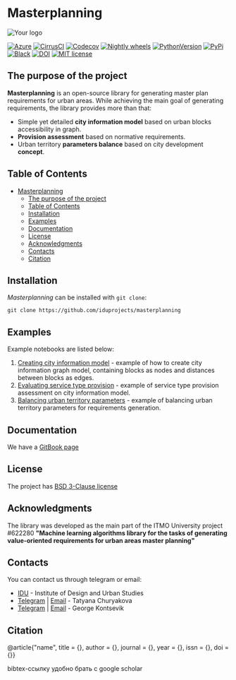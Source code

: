 # Masterplanning

![Your logo](https://sun9-46.userapi.com/impf/aUFBStH0x_6jN9UhgwrKN1WN4hZ9Y2HMMrXT2w/NuzVobaGlZ0.jpg?size=1590x400&quality=95&crop=0,0,1878,472&sign=9d33baa41a86de35d951d4bbd8011994&type=cover_group)

[![Azure](https://dev.azure.com/scikit-learn/scikit-learn/_apis/build/status/scikit-learn.scikit-learn?branchName=main)](https://dev.azure.com/scikit-learn/scikit-learn/_build/latest?definitionId=1&branchName=main)
[![CirrusCI](https://img.shields.io/cirrus/github/scikit-learn/scikit-learn/main?label=Cirrus%20CI)](https://circleci.com/gh/scikit-learn/scikit-learn)
[![Codecov](https://codecov.io/gh/scikit-learn/scikit-learn/branch/main/graph/badge.svg?token=Pk8G9gg3y9)](https://codecov.io/gh/scikit-learn/scikit-learn)
[![Nightly wheels](https://github.com/scikit-learn/scikit-learn/workflows/Wheel%20builder/badge.svg?event=schedule)](https://github.com/scikit-learn/scikit-learn/actions?query=workflow%3A%22Wheel+builder%22+event%3Aschedule)
[![PythonVersion](https://img.shields.io/badge/python-3.8%20%7C%203.9%20%7C%203.10-blue)](https://pypi.org/project/scikit-learn/)
[![PyPi](https://img.shields.io/pypi/v/scikit-learn)](https://pypi.org/project/scikit-learn)
[![Black](https://img.shields.io/badge/code%20style-black-000000.svg)](https://github.com/psf/black)
[![DOI](https://zenodo.org/badge/21369/scikit-learn/scikit-learn.svg)](https://zenodo.org/badge/latestdoi/21369/scikit-learn/scikit-learn)
[![MIT license](https://img.shields.io/badge/License-MIT-yellow.svg)](https://github.com/iduprojects/masterplanning/blob/develop/LICENSE.md)

## The purpose of the project

**Masterplanning** is an open-source library for generating master plan requirements for urban areas. While achieving the main goal of generating requirements, the library provides more than that:

- Simple yet detailed **city information model** based on urban blocks accessibility in graph.
- **Provision assessment** based on normative requirements.
- Urban territory **parameters balance** based on city development **concept**.

## Table of Contents

- [Masterplanning](#masterplanning)
  - [The purpose of the project](#the-purpose-of-the-project)
  - [Table of Contents](#table-of-contents)
  - [Installation](#installation)
  - [Examples](#examples)
  - [Documentation](#documentation)
  - [License](#license)
  - [Acknowledgments](#acknowledgments)
  - [Contacts](#contacts)
  - [Citation](#citation)

## Installation

*Masterplanning* can be installed with `git clone`:

```
git clone https://github.com/iduprojects/masterplanning
```

## Examples

Example notebooks are listed below:

1. [Creating city information model]() - example of how to create city information graph model, containing blocks as nodes and distances between blocks as edges.
2. [Evaluating service type provision]() - example of service type provision assessment on city information model.
3. [Balancing urban territory parameters]() - example of balancing urban territory parameters for requirements generation.

## Documentation

We have a [GitBook page](https://iduprojects.gitbook.io/masterplanning/)

## License

The project has [BSD 3-Clause license]()

## Acknowledgments

The library was developed as the main part of the ITMO University project #622280 **"Machine learning algorithms library for the tasks of generating value-oriented requirements for urban areas master planning"**

## Contacts

You can contact us through telegram or email:

- [IDU]() - Institute of Design and Urban Studies
- [Telegram]() | [Email]() - Tatyana Churyakova
- [Telegram]() | [Email]() - George Kontsevik

## Citation

@article{"name",
  title = {},
  author = {},
  journal = {},
  year = {},
  issn = {},
  doi = {}}

bibtex-ссылку удобно брать с google scholar
